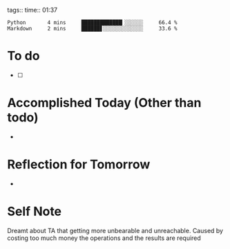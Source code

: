 tags:: 
time:: 01:37

```wakatime
Python       4 mins     █████████████▎░░░░░░     66.4 %
Markdown     2 mins     ██████▋░░░░░░░░░░░░░     33.6 %
```


# To do
- [ ] 

# Accomplished Today (Other than todo)
- 

# Reflection for Tomorrow
- 
# Self Note
Dreamt about TA that getting more unbearable and unreachable. Caused by costing too much money the operations and the results are required